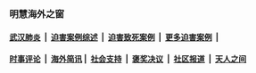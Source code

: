 
### 明慧海外之窗

####  [武汉肺炎](indexes/365.md?t=05180301) &nbsp;|&nbsp;  [迫害案例综述](indexes/328.md?t=05180301) &nbsp;|&nbsp; [迫害致死案例](indexes/277.md?t=05180301)  &nbsp;|&nbsp; [更多迫害案例](indexes/81.md?t=05180301)  &nbsp;|&nbsp; 
####  [时事评论](indexes/19.md?t=05180301) &nbsp;|&nbsp; [海外简讯](indexes/245.md?t=05180301)&nbsp;|&nbsp;  [社会支持](indexes/140.md?t=05180301) &nbsp;|&nbsp; [褒奖决议](indexes/282.md?t=05180301) &nbsp;|&nbsp; [社区报道](indexes/91.md?t=05180301)  &nbsp;|&nbsp; [天人之间](indexes/78.md?t=05180301) 

